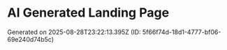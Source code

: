 # AI Generated Landing Page

Generated on 2025-08-28T23:22:13.395Z (ID: 5f66f74d-18d1-4777-bf06-69e240d74b5c)